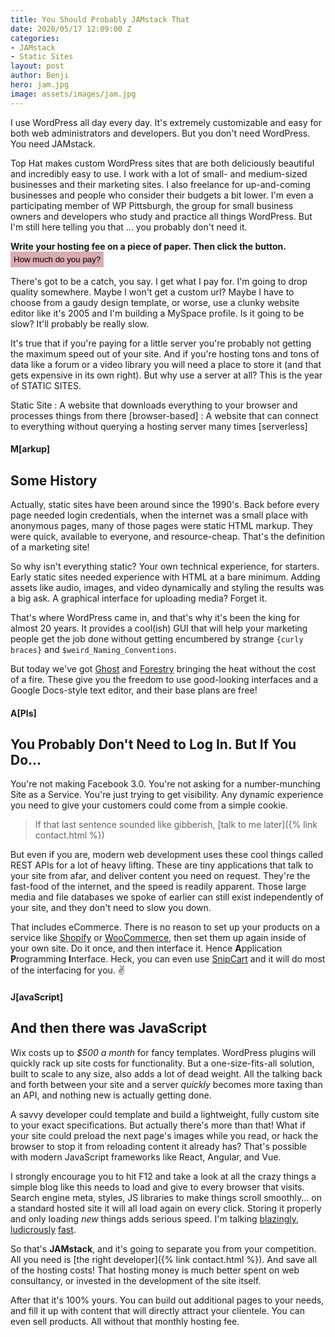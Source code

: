 ```yaml
---
title: You Should Probably JAMstack That
date: 2020/05/17 12:09:00 Z
categories:
- JAMstack
- Static Sites
layout: post
author: Benji
hero: jam.jpg
image: assets/images/jam.jpg
---
```


I use WordPress all day every day. It's extremely customizable and easy for both web administrators and developers. But you don't need WordPress. You need JAMstack.

Top Hat makes custom WordPress sites that are both deliciously beautiful and incredibly easy to use. I work with a lot of small- and medium-sized businesses and their marketing sites. I also freelance for up-and-coming businesses and people who consider their budgets a bit lower. I'm even a participating member of WP Pittsburgh, the group for small business owners and developers who study and practice all things WordPress. But I'm still here telling you that ... you probably don't need it.

**Write your hosting fee on a piece of paper. Then click the button.**
<button onclick="alert('Too much :(')" style="padding: 5px; border: none; background: #d8acb2;">How much do you pay?</button>

There's got to be a catch, you say. I get what I pay for. I'm going to drop quality somewhere. Maybe I won't get a custom url? Maybe I have to choose from a gaudy design template, or worse, use a clunky website editor like it's 2005 and I'm building a MySpace profile. Is it going to be slow? It'll probably be really slow.

It's true that if you're paying for a little server you're probably not getting the maximum speed out of your site. And if you're hosting tons and tons of data like a forum or a video library you will need a place to store it (and that gets expensive in its own right). But why use a server at all? This is the year of STATIC SITES.

Static Site
: A website that downloads everything to your browser and processes things from there [browser-based]
: A website that can connect to everything without querying a hosting server many times [serverless]


#### M[arkup]

## Some History
Actually, static sites have been around since the 1990's. Back before every page needed login credentials, when the internet was a small place with anonymous pages, many of those pages were static HTML markup. They were quick, available to everyone, and resource-cheap. That's the definition of a marketing site!

So why isn't everything static? Your own technical experience, for starters. Early static sites needed experience with HTML at a bare minimum. Adding assets like audio, images, and video dynamically and styling the results was a big ask. A graphical interface for uploading media? Forget it.

That's where WordPress came in, and that's why it's been the king for almost 20 years. It provides a cool(ish) GUI that will help your marketing people get the job done without getting encumbered by strange `{curly braces}` and `$weird_Naming_Conventions`.

But today we've got [Ghost](https://ghost.org/) and [Forestry](https://forestry.io/) bringing the heat without the cost of a fire. These give you the freedom to use good-looking interfaces and a Google Docs-style text editor, and their base plans are free!

#### A[PIs]

## You Probably Don't Need to Log In. But If You Do...
You're not making Facebook 3.0. You're not asking for a number-munching Site as a Service. You're just trying to get visibility. Any dynamic experience you need to give your customers could come from a simple cookie.

> If that last sentence sounded like gibberish, [talk to me later]({% link contact.html %})

But even if you are, modern web development uses these cool things called REST APIs for a lot of heavy lifting. These are tiny applications that talk to your site from afar, and deliver content you need on request. They're the fast-food of the internet, and the speed is readily apparent. Those large media and file databases we spoke of earlier can still exist independently of your site, and they don't need to slow you down.

That includes eCommerce. There is no reason to set up your products on a service like [Shopify](https://shopify.dev/docs/admin-api/rest/reference) or [WooCommerce](https://woocommerce.github.io/woocommerce-rest-api-docs/#introduction), then set them up again inside of your own site. Do it once, and then interface it. Hence **A**pplication **P**rogramming **I**nterface. Heck, you can even use [SnipCart](https://snipcart.com/) and it will do most of the interfacing for you. ✌️


#### J[avaScript]
## And then there was JavaScript
Wix costs up to *$500 a month* for fancy templates. WordPress plugins will quickly rack up site costs for functionality. But a one-size-fits-all solution, built to scale to any size, also adds a lot of dead weight. All the talking back and forth between your site and a server *quickly* becomes more taxing than an API, and nothing new is actually getting done.

A savvy developer could template and build a lightweight, fully custom site to your exact specifications. But actually there's more than that! What if your site could preload the next page's images while you read, or hack the browser to stop it from reloading content it already has? That's possible with modern JavaScript frameworks like React, Angular, and Vue.

I strongly encourage you to hit F12 and take a look at all the crazy things a simple blog like this needs to load and give to every browser that visits. Search engine meta, styles, JS libraries to make things scroll smoothly... on a standard hosted site it will all load again on every click. Storing it properly and only loading *new* things adds serious speed. I'm talking [blazingly](https://www.shopflamingo.com), [ludicrously](https://ca.braun.com/en-ca) [fast](https://airbnb.io/).


So that's **JAMstack**, and it's going to separate you from your competition. All you need is [the right developer]({% link contact.html %}). And save all of the hosting costs! That hosting money is much better spent on web consultancy, or invested in the development of the site itself.

After that it's 100% yours. You can build out additional pages to your needs, and fill it up with content that will directly attract your clientele. You can even sell products. All without that monthly hosting fee.